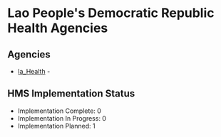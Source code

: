 # Lao People's Democratic Republic Health Agencies

## Agencies

- [la_Health](la_Health/index.md) - 

## HMS Implementation Status

- Implementation Complete: 0
- Implementation In Progress: 0
- Implementation Planned: 1
